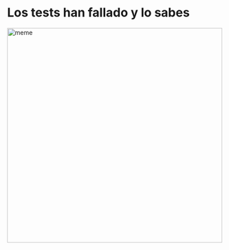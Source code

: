 <h1>Los tests han fallado y lo sabes</h1> <img src="https://i.redd.it/o70i3x27vpca1.png" alt="meme" width="500" height="500"></img>